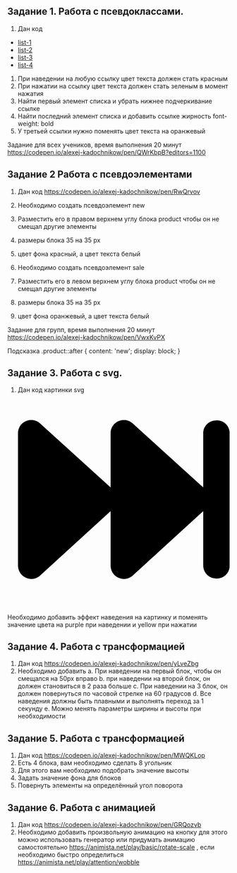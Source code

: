 ﻿## Задание 1. Работа с псевдоклассами.

1.	Дан код 
<ul class="menu">
  <li class="menu__list"><a href="" class="menu__link">list-1</a></li>
  <li class="menu__list"><a href="" class="menu__link">list-2</a></li>
  <li class="menu__list"><a href="" class="menu__link">list-3</a></li>
  <li class="menu__list"><a href="" class="menu__link">list-4</a></li>
</ul>

1.	При наведении на любую ссылку цвет текста должен стать красным
2.	При нажатии на ссылку цвет текста должен стать зеленым в момент нажатия
3.	Найти первый элемент списка и убрать нижнее подчеркивание ссылке
4.	Найти последний элемент списка и добавить ссылке жирность font-weight: bold
5.	У третьей ссылки нужно поменять цвет текста на оранжевый


Задание для всех учеников, время выполнения 20 минут  https://codepen.io/alexej-kadochnikow/pen/QWrKbpB?editors=1100 

## Задание 2 Работа с псевдоэлементами

1.	Дан код https://codepen.io/alexej-kadochnikow/pen/RwQrvov 

2.	Необходимо создать псевдоэлемент new
3.	Разместить его в правом верхнем углу блока product чтобы он не смещал другие элементы
4.	размеры блока 35 на 35 px
5.	цвет фона красный, а цвет текста белый
6.	Необходимо создать псевдоэлемент sale
7.	Разместить его в левом верхнем углу блока product чтобы он не смещал другие элементы
8.	размеры блока 35 на 35 px
9.	цвет фона оранжевый, а цвет текста белый

Задание для групп, время выполнения 20 минут https://codepen.io/alexej-kadochnikow/pen/VwxKvPX 

Подсказка
.product::after {
  content: 'new';
  display: block;
}

## Задание 3. Работа с svg.

1.	Дан код картинки svg
<svg xmlns="http://www.w3.org/2000/svg" viewBox="0 0 512 512"><!--! Font Awesome Pro 6.1.1 by @fontawesome - https://fontawesome.com License - https://fontawesome.com/license (Commercial License) Copyright 2022 Fonticons, Inc. --><path d="M512 96.03v319.9c0 17.67-14.33 31.1-31.1 31.1C462.3 447.1 448 433.6 448 415.1V284.1l-171.5 156.5C255.9 457.7 224 443.3 224 415.1V284.1l-171.5 156.5C31.88 457.7 0 443.3 0 415.1V96.03c0-27.37 31.88-41.74 52.5-24.62L224 226.8V96.03c0-27.37 31.88-41.74 52.5-24.62L448 226.8V96.03c0-17.67 14.33-31.1 31.1-31.1C497.7 64.03 512 78.36 512 96.03z"/></svg>

Необходимо добавить эффект наведения на картинку и поменять значение цвета на purple при наведении и yellow при нажатии 

## Задание 4. Работа с трансформацией 

1.	Дан код https://codepen.io/alexej-kadochnikow/pen/yLveZbg 
2.	Необходимо добавить
a.	При наведении на первый блок, чтобы он смещался на 50px вправо
b.	при наведении на второй блок, он должен становиться в 2 раза больше
c.	При наведении на 3 блок, он должен повернуться по часовой стрелке на 60 градусов
d.	Все наведения должны быть плавными и выполнять переход за 1 секунду
e.	Можно менять параметры ширины и высоты при необходимости

## Задание 5. Работа с трансформацией 
 
1.	Дан код https://codepen.io/alexej-kadochnikow/pen/MWQKLop 
2.	Есть 4 блока, вам необходимо сделать 8 угольник 
3.	Для этого вам необходимо подобрать значение высоты
4.	Задать значение фона для блоков
5.	Повернуть элементы на определённый угол поворота

## Задание 6. Работа с анимацией 

1.	Дан код https://codepen.io/alexej-kadochnikow/pen/GRQozvb 
2.	Необходимо добавить произвольную анимацию на кнопку для этого можно использовать генератор или придумать анимацию самостоятельно  https://animista.net/play/basic/rotate-scale  , если необходимо быстро определиться https://animista.net/play/attention/wobble 
